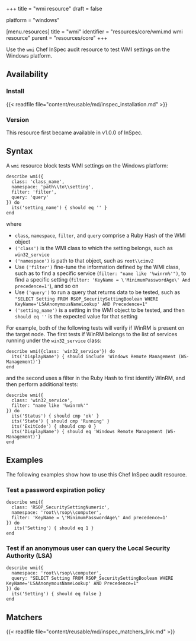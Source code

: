 +++
title = "wmi resource"
draft = false

platform = "windows"

[menu.resources]
    title = "wmi"
    identifier = "resources/core/wmi.md wmi resource"
    parent = "resources/core"
+++

Use the `wmi` Chef InSpec audit resource to test WMI settings on the Windows platform.

## Availability

### Install

{{< readfile file="content/reusable/md/inspec_installation.md" >}}

### Version

This resource first became available in v1.0.0 of InSpec.

## Syntax

A `wmi` resource block tests WMI settings on the Windows platform:

    describe wmi({
      class: 'class_name',
      namespace: 'path\\to\\setting',
      filter: 'filter',
      query: 'query'
    }) do
      its('setting_name') { should eq '' }
    end

where

- `class`, `namespace`, `filter`, and `query` comprise a Ruby Hash of the WMI object
- `('class')` is the WMI class to which the setting belongs, such as `win32_service`
- `('namespace')` is path to that object, such as `root\\cimv2`
- Use `('filter')` fine-tune the information defined by the WMI class, such as to find a specific service (`filter: "name like '%winrm%'")`, to find a specific setting (`filter: 'KeyName = \'MinimumPasswordAge\' And precedence=1'`), and so on
- Use `('query')` to run a query that returns data to be tested, such as `"SELECT Setting FROM RSOP_SecuritySettingBoolean WHERE KeyName='LSAAnonymousNameLookup' AND Precedence=1"`
- `('setting_name')` is a setting in the WMI object to be tested, and then `should eq ''` is the expected value for that setting

For example, both of the following tests will verify if WinRM is present on the target node. The first tests if WinRM belongs to the list of services running under the `win32_service` class:

    describe wmi({class: 'win32_service'}) do
      its('DisplayName') { should include 'Windows Remote Management (WS-Management)'}
    end

and the second uses a filter in the Ruby Hash to first identify WinRM, and then perform additional tests:

    describe wmi({
      class: 'win32_service',
      filter: "name like '%winrm%'"
    }) do
      its('Status') { should cmp 'ok' }
      its('State') { should cmp 'Running' }
      its('ExitCode') { should cmp 0 }
      its('DisplayName') { should eq 'Windows Remote Management (WS-Management)'}
    end

## Examples

The following examples show how to use this Chef InSpec audit resource.

### Test a password expiration policy

    describe wmi({
      class: 'RSOP_SecuritySettingNumeric',
      namespace: 'root\\rsop\\computer',
      filter: 'KeyName = \'MinimumPasswordAge\' And precedence=1'
    }) do
       its('Setting') { should eq 1 }
    end

### Test if an anonymous user can query the Local Security Authority (LSA)

    describe wmi({
      namespace: 'root\\rsop\\computer',
      query: "SELECT Setting FROM RSOP_SecuritySettingBoolean WHERE KeyName='LSAAnonymousNameLookup' AND Precedence=1"
    }) do
      its('Setting') { should eq false }
    end

## Matchers

{{< readfile file="content/reusable/md/inspec_matchers_link.md" >}}
